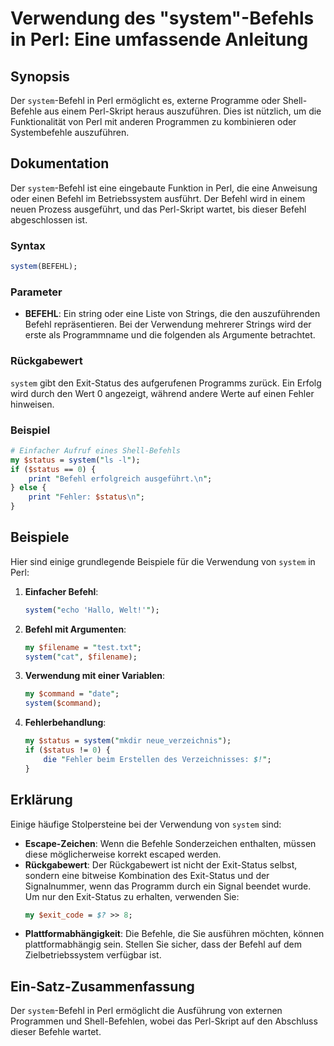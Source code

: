 <!--
Meta Description: # Verwendung des "system"-Befehls in Perl: Eine umfassende Anleitung ## Synopsis Der `system`-Befehl in Perl ermöglicht es, externe Programme oder She...
Meta Keywords: perl, system, befehl, der, die
-->

# Verwendung des "system"-Befehls in Perl: Eine umfassende Anleitung

## Synopsis
Der `system`-Befehl in Perl ermöglicht es, externe Programme oder Shell-Befehle aus einem Perl-Skript heraus auszuführen. Dies ist nützlich, um die Funktionalität von Perl mit anderen Programmen zu kombinieren oder Systembefehle auszuführen.

## Dokumentation
Der `system`-Befehl ist eine eingebaute Funktion in Perl, die eine Anweisung oder einen Befehl im Betriebssystem ausführt. Der Befehl wird in einem neuen Prozess ausgeführt, und das Perl-Skript wartet, bis dieser Befehl abgeschlossen ist. 

### Syntax
```perl
system(BEFEHL);
```

### Parameter
- **BEFEHL**: Ein string oder eine Liste von Strings, die den auszuführenden Befehl repräsentieren. Bei der Verwendung mehrerer Strings wird der erste als Programmname und die folgenden als Argumente betrachtet.

### Rückgabewert
`system` gibt den Exit-Status des aufgerufenen Programms zurück. Ein Erfolg wird durch den Wert 0 angezeigt, während andere Werte auf einen Fehler hinweisen.

### Beispiel
```perl
# Einfacher Aufruf eines Shell-Befehls
my $status = system("ls -l");
if ($status == 0) {
    print "Befehl erfolgreich ausgeführt.\n";
} else {
    print "Fehler: $status\n";
}
```

## Beispiele
Hier sind einige grundlegende Beispiele für die Verwendung von `system` in Perl:

1. **Einfacher Befehl**:
   ```perl
   system("echo 'Hallo, Welt!'");
   ```

2. **Befehl mit Argumenten**:
   ```perl
   my $filename = "test.txt";
   system("cat", $filename);
   ```

3. **Verwendung mit einer Variablen**:
   ```perl
   my $command = "date";
   system($command);
   ```

4. **Fehlerbehandlung**:
   ```perl
   my $status = system("mkdir neue_verzeichnis");
   if ($status != 0) {
       die "Fehler beim Erstellen des Verzeichnisses: $!";
   }
   ```

## Erklärung
Einige häufige Stolpersteine bei der Verwendung von `system` sind:

- **Escape-Zeichen**: Wenn die Befehle Sonderzeichen enthalten, müssen diese möglicherweise korrekt escaped werden.
- **Rückgabewert**: Der Rückgabewert ist nicht der Exit-Status selbst, sondern eine bitweise Kombination des Exit-Status und der Signalnummer, wenn das Programm durch ein Signal beendet wurde. Um nur den Exit-Status zu erhalten, verwenden Sie:
  ```perl
  my $exit_code = $? >> 8;
  ```
- **Plattformabhängigkeit**: Die Befehle, die Sie ausführen möchten, können plattformabhängig sein. Stellen Sie sicher, dass der Befehl auf dem Zielbetriebssystem verfügbar ist.

## Ein-Satz-Zusammenfassung
Der `system`-Befehl in Perl ermöglicht die Ausführung von externen Programmen und Shell-Befehlen, wobei das Perl-Skript auf den Abschluss dieser Befehle wartet.